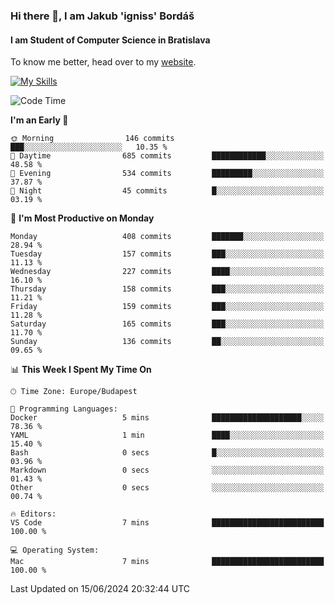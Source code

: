 ### Hi there 👋, I am Jakub 'igniss' Bordáš

#### I am Student of Computer Science in Bratislava
To know me better, head over to my [website](https://bordas.sk).

[![My Skills](https://skillicons.dev/icons?i=js,html,css,figma,svelte,java,kotlin,python,postgresql,typescript,nest,nodejs)](https://bordas.sk)


<!--START_SECTION:waka-->
![Code Time](http://img.shields.io/badge/Code%20Time-1%2C480%20hrs%2012%20mins-blue)

**I'm an Early 🐤** 

```text
🌞 Morning                146 commits         ███░░░░░░░░░░░░░░░░░░░░░░   10.35 % 
🌆 Daytime                685 commits         ████████████░░░░░░░░░░░░░   48.58 % 
🌃 Evening                534 commits         █████████░░░░░░░░░░░░░░░░   37.87 % 
🌙 Night                  45 commits          █░░░░░░░░░░░░░░░░░░░░░░░░   03.19 % 
```
📅 **I'm Most Productive on Monday** 

```text
Monday                   408 commits         ███████░░░░░░░░░░░░░░░░░░   28.94 % 
Tuesday                  157 commits         ███░░░░░░░░░░░░░░░░░░░░░░   11.13 % 
Wednesday                227 commits         ████░░░░░░░░░░░░░░░░░░░░░   16.10 % 
Thursday                 158 commits         ███░░░░░░░░░░░░░░░░░░░░░░   11.21 % 
Friday                   159 commits         ███░░░░░░░░░░░░░░░░░░░░░░   11.28 % 
Saturday                 165 commits         ███░░░░░░░░░░░░░░░░░░░░░░   11.70 % 
Sunday                   136 commits         ██░░░░░░░░░░░░░░░░░░░░░░░   09.65 % 
```


📊 **This Week I Spent My Time On** 

```text
🕑︎ Time Zone: Europe/Budapest

💬 Programming Languages: 
Docker                   5 mins              ████████████████████░░░░░   78.36 % 
YAML                     1 min               ████░░░░░░░░░░░░░░░░░░░░░   15.40 % 
Bash                     0 secs              █░░░░░░░░░░░░░░░░░░░░░░░░   03.96 % 
Markdown                 0 secs              ░░░░░░░░░░░░░░░░░░░░░░░░░   01.43 % 
Other                    0 secs              ░░░░░░░░░░░░░░░░░░░░░░░░░   00.74 % 

🔥 Editors: 
VS Code                  7 mins              █████████████████████████   100.00 % 

💻 Operating System: 
Mac                      7 mins              █████████████████████████   100.00 % 
```


 Last Updated on 15/06/2024 20:32:44 UTC
<!--END_SECTION:waka-->
